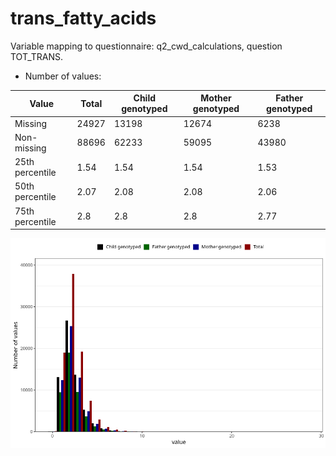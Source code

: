 # trans_fatty_acids
Variable mapping to questionnaire: q2_cwd_calculations, question TOT_TRANS.
- Number of values:

| Value | Total | Child genotyped | Mother genotyped | Father genotyped |
| ----- | ----- | --------------- | ---------------- | ---------------- |
| Missing | 24927 | 13198 | 12674 | 6238 |
| Non-missing | 88696 | 62233 | 59095 | 43980 |
| 25th percentile | 1.54 | 1.54 | 1.54 | 1.53 |
| 50th percentile | 2.07 | 2.08 | 2.08 | 2.06 |
| 75th percentile | 2.8 | 2.8 | 2.8 | 2.77 |



![](trans_fatty_acids_n.png)



